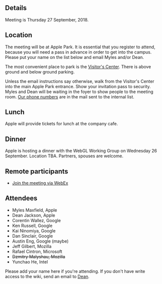 ## Details

Meeting is Thursday 27 September, 2018.

## Location

The meeting will be at Apple Park. It is essential that you register to attend, because you will need a pass in advance in order to get into the campus. Please put your name on the list below and email Myles and/or Dean.

The most convenient place to park is the [Visitor's Center](https://www.apple.com/retail/appleparkvisitorcenter/). There is above ground and below ground parking.

Unless the email instructions say otherwise, walk from the Visitor's Center into the main Apple Park entrance. Show your invitation pass to security. Myles and Dean will be waiting in the foyer to show people to the meeting room. [Our phone numbers](https://lists.w3.org/Archives/Member/internal-gpu/2018Sep/0006.html) are in the mail sent to the internal list.

## Lunch

Apple will provide tickets for lunch at the company cafe.

## Dinner

Apple is hosting a dinner with the WebGL Working Group on Wednesday 26 September. Location TBA. Partners, spouses are welcome.

## Remote participants

- [Join the meeting via WebEx](https://appleinc.webex.com/meet/mmaxfield)

## Attendees

- Myles Maxfield, Apple
- Dean Jackson, Apple
- Corentin Wallez, Google
- Ken Russell, Google
- Kai Ninomiya, Google
- Dan Sinclair, Google
- Austin Eng, Google (maybe)
- Jeff Gilbert, Mozilla
- Rafael Cintron, Microsoft
- ~~Dzmitry Malyshau, Mozilla~~
- Yunchao He, Intel

Please add your name here if you're attending. If you don't have write access to the wiki, send an email to [Dean](mailto:dino@apple.com).